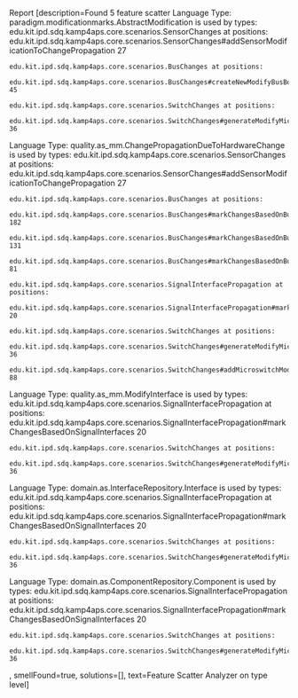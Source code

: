 Report [description=Found 5 feature scatter 
Language Type:
paradigm.modificationmarks.AbstractModification
is used by types:
	edu.kit.ipd.sdq.kamp4aps.core.scenarios.SensorChanges at positions:
 		edu.kit.ipd.sdq.kamp4aps.core.scenarios.SensorChanges#addSensorModificationToChangePropagation  27

	edu.kit.ipd.sdq.kamp4aps.core.scenarios.BusChanges at positions:
 		edu.kit.ipd.sdq.kamp4aps.core.scenarios.BusChanges#createNewModifyBusBox  45

	edu.kit.ipd.sdq.kamp4aps.core.scenarios.SwitchChanges at positions:
 		edu.kit.ipd.sdq.kamp4aps.core.scenarios.SwitchChanges#generateModifyMicroswitchModule  36

Language Type:
quality.as_mm.ChangePropagationDueToHardwareChange
is used by types:
	edu.kit.ipd.sdq.kamp4aps.core.scenarios.SensorChanges at positions:
 		edu.kit.ipd.sdq.kamp4aps.core.scenarios.SensorChanges#addSensorModificationToChangePropagation  27

	edu.kit.ipd.sdq.kamp4aps.core.scenarios.BusChanges at positions:
 		edu.kit.ipd.sdq.kamp4aps.core.scenarios.BusChanges#markChangesBasedOnBusSlave  182
		edu.kit.ipd.sdq.kamp4aps.core.scenarios.BusChanges#markChangesBasedOnBusMaster  131
		edu.kit.ipd.sdq.kamp4aps.core.scenarios.BusChanges#markChangesBasedOnBusBox  81

	edu.kit.ipd.sdq.kamp4aps.core.scenarios.SignalInterfacePropagation at positions:
 		edu.kit.ipd.sdq.kamp4aps.core.scenarios.SignalInterfacePropagation#markChangesBasedOnSignalInterfaces  20

	edu.kit.ipd.sdq.kamp4aps.core.scenarios.SwitchChanges at positions:
 		edu.kit.ipd.sdq.kamp4aps.core.scenarios.SwitchChanges#generateModifyMicroswitchModule  36
		edu.kit.ipd.sdq.kamp4aps.core.scenarios.SwitchChanges#addMicroswitchModificationToChangePropagation  88

Language Type:
quality.as_mm.ModifyInterface
is used by types:
	edu.kit.ipd.sdq.kamp4aps.core.scenarios.SignalInterfacePropagation at positions:
 		edu.kit.ipd.sdq.kamp4aps.core.scenarios.SignalInterfacePropagation#markChangesBasedOnSignalInterfaces  20

	edu.kit.ipd.sdq.kamp4aps.core.scenarios.SwitchChanges at positions:
 		edu.kit.ipd.sdq.kamp4aps.core.scenarios.SwitchChanges#generateModifyMicroswitchModule  36

Language Type:
domain.as.InterfaceRepository.Interface
is used by types:
	edu.kit.ipd.sdq.kamp4aps.core.scenarios.SignalInterfacePropagation at positions:
 		edu.kit.ipd.sdq.kamp4aps.core.scenarios.SignalInterfacePropagation#markChangesBasedOnSignalInterfaces  20

	edu.kit.ipd.sdq.kamp4aps.core.scenarios.SwitchChanges at positions:
 		edu.kit.ipd.sdq.kamp4aps.core.scenarios.SwitchChanges#generateModifyMicroswitchModule  36

Language Type:
domain.as.ComponentRepository.Component
is used by types:
	edu.kit.ipd.sdq.kamp4aps.core.scenarios.SignalInterfacePropagation at positions:
 		edu.kit.ipd.sdq.kamp4aps.core.scenarios.SignalInterfacePropagation#markChangesBasedOnSignalInterfaces  20

	edu.kit.ipd.sdq.kamp4aps.core.scenarios.SwitchChanges at positions:
 		edu.kit.ipd.sdq.kamp4aps.core.scenarios.SwitchChanges#generateModifyMicroswitchModule  36

, smellFound=true, solutions=[], text=Feature Scatter Analyzer on type level]